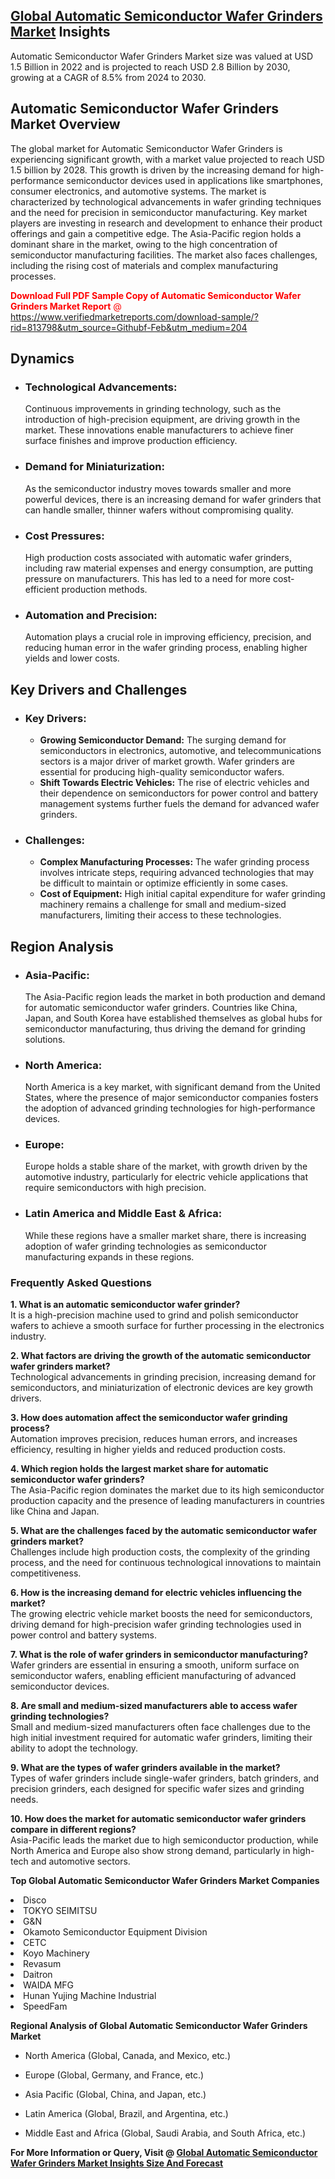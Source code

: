 <h2><a href="https://www.verifiedmarketreports.com/download-sample/?rid=813798&amp;utm_source=Githubf&amp;utm_medium=204" target="_blank">Global Automatic Semiconductor Wafer Grinders Market</a> Insights</h2><p>Automatic Semiconductor Wafer Grinders Market size was valued at USD 1.5 Billion in 2022 and is projected to reach USD 2.8 Billion by 2030, growing at a CAGR of 8.5% from 2024 to 2030.</p><p> <h2>Automatic Semiconductor Wafer Grinders Market Overview</h2> <p>The global market for Automatic Semiconductor Wafer Grinders is experiencing significant growth, with a market value projected to reach USD 1.5 billion by 2028. This growth is driven by the increasing demand for high-performance semiconductor devices used in applications like smartphones, consumer electronics, and automotive systems. The market is characterized by technological advancements in wafer grinding techniques and the need for precision in semiconductor manufacturing. Key market players are investing in research and development to enhance their product offerings and gain a competitive edge. The Asia-Pacific region holds a dominant share in the market, owing to the high concentration of semiconductor manufacturing facilities. The market also faces challenges, including the rising cost of materials and complex manufacturing processes. <p><p><span class=""><span style="color: #ff0000;"><strong>Download Full PDF Sample Copy of Automatic Semiconductor Wafer Grinders Market Report</strong> @ </span><a href="https://www.verifiedmarketreports.com/download-sample/?rid=813798&amp;utm_source=Githubf-Feb&amp;utm_medium=204" target="_blank">https://www.verifiedmarketreports.com/download-sample/?rid=813798&amp;utm_source=Githubf-Feb&amp;utm_medium=204</a></span></p></p> <h2>Dynamics</h2> <ul> <li><h3>Technological Advancements:</h3> Continuous improvements in grinding technology, such as the introduction of high-precision equipment, are driving growth in the market. These innovations enable manufacturers to achieve finer surface finishes and improve production efficiency.</li> <li><h3>Demand for Miniaturization:</h3> As the semiconductor industry moves towards smaller and more powerful devices, there is an increasing demand for wafer grinders that can handle smaller, thinner wafers without compromising quality.</li> <li><h3>Cost Pressures:</h3> High production costs associated with automatic wafer grinders, including raw material expenses and energy consumption, are putting pressure on manufacturers. This has led to a need for more cost-efficient production methods.</li> <li><h3>Automation and Precision:</h3> Automation plays a crucial role in improving efficiency, precision, and reducing human error in the wafer grinding process, enabling higher yields and lower costs.</li> </ul> <h2>Key Drivers and Challenges</h2> <ul> <li><h3>Key Drivers:</h3> <ul> <li><strong>Growing Semiconductor Demand:</strong> The surging demand for semiconductors in electronics, automotive, and telecommunications sectors is a major driver of market growth. Wafer grinders are essential for producing high-quality semiconductor wafers.</li> <li><strong>Shift Towards Electric Vehicles:</strong> The rise of electric vehicles and their dependence on semiconductors for power control and battery management systems further fuels the demand for advanced wafer grinders.</li> </ul> </li> <li><h3>Challenges:</h3> <ul> <li><strong>Complex Manufacturing Processes:</strong> The wafer grinding process involves intricate steps, requiring advanced technologies that may be difficult to maintain or optimize efficiently in some cases.</li> <li><strong>Cost of Equipment:</strong> High initial capital expenditure for wafer grinding machinery remains a challenge for small and medium-sized manufacturers, limiting their access to these technologies.</li> </ul> </li> </ul> <h2>Region Analysis</h2> <ul> <li><h3>Asia-Pacific:</h3> The Asia-Pacific region leads the market in both production and demand for automatic semiconductor wafer grinders. Countries like China, Japan, and South Korea have established themselves as global hubs for semiconductor manufacturing, thus driving the demand for grinding solutions.</li> <li><h3>North America:</h3> North America is a key market, with significant demand from the United States, where the presence of major semiconductor companies fosters the adoption of advanced grinding technologies for high-performance devices.</li> <li><h3>Europe:</h3> Europe holds a stable share of the market, with growth driven by the automotive industry, particularly for electric vehicle applications that require semiconductors with high precision.</li> <li><h3>Latin America and Middle East & Africa:</h3> While these regions have a smaller market share, there is increasing adoption of wafer grinding technologies as semiconductor manufacturing expands in these regions.</li> </ul> <h3>Frequently Asked Questions</h3> <p><strong>1. What is an automatic semiconductor wafer grinder?</strong><br>It is a high-precision machine used to grind and polish semiconductor wafers to achieve a smooth surface for further processing in the electronics industry.</p> <p><strong>2. What factors are driving the growth of the automatic semiconductor wafer grinders market?</strong><br>Technological advancements in grinding precision, increasing demand for semiconductors, and miniaturization of electronic devices are key growth drivers.</p> <p><strong>3. How does automation affect the semiconductor wafer grinding process?</strong><br>Automation improves precision, reduces human errors, and increases efficiency, resulting in higher yields and reduced production costs.</p> <p><strong>4. Which region holds the largest market share for automatic semiconductor wafer grinders?</strong><br>The Asia-Pacific region dominates the market due to its high semiconductor production capacity and the presence of leading manufacturers in countries like China and Japan.</p> <p><strong>5. What are the challenges faced by the automatic semiconductor wafer grinders market?</strong><br>Challenges include high production costs, the complexity of the grinding process, and the need for continuous technological innovations to maintain competitiveness.</p> <p><strong>6. How is the increasing demand for electric vehicles influencing the market?</strong><br>The growing electric vehicle market boosts the need for semiconductors, driving demand for high-precision wafer grinding technologies used in power control and battery systems.</p> <p><strong>7. What is the role of wafer grinders in semiconductor manufacturing?</strong><br>Wafer grinders are essential in ensuring a smooth, uniform surface on semiconductor wafers, enabling efficient manufacturing of advanced semiconductor devices.</p> <p><strong>8. Are small and medium-sized manufacturers able to access wafer grinding technologies?</strong><br>Small and medium-sized manufacturers often face challenges due to the high initial investment required for automatic wafer grinders, limiting their ability to adopt the technology.</p> <p><strong>9. What are the types of wafer grinders available in the market?</strong><br>Types of wafer grinders include single-wafer grinders, batch grinders, and precision grinders, each designed for specific wafer sizes and grinding needs.</p> <p><strong>10. How does the market for automatic semiconductor wafer grinders compare in different regions?</strong><br>Asia-Pacific leads the market due to high semiconductor production, while North America and Europe also show strong demand, particularly in high-tech and automotive sectors.</p> </p><p><strong>Top Global Automatic Semiconductor Wafer Grinders Market Companies</strong></p><div data-test-id=""><p><li>Disco</li><li> TOKYO SEIMITSU</li><li> G&N</li><li> Okamoto Semiconductor Equipment Division</li><li> CETC</li><li> Koyo Machinery</li><li> Revasum</li><li> Daitron</li><li> WAIDA MFG</li><li> Hunan Yujing Machine Industrial</li><li> SpeedFam</li></p><div><strong>Regional Analysis of&nbsp;Global Automatic Semiconductor Wafer Grinders Market</strong></div><ul><li dir="ltr"><p dir="ltr">North America&nbsp;(Global, Canada, and Mexico, etc.)</p></li><li dir="ltr"><p dir="ltr">Europe (Global, Germany, and France, etc.)</p></li><li dir="ltr"><p dir="ltr">Asia Pacific&nbsp;(Global, China, and Japan, etc.)</p></li><li dir="ltr"><p dir="ltr">Latin America&nbsp;(Global, Brazil, and Argentina, etc.)</p></li><li dir="ltr">Middle East and Africa&nbsp;(Global, Saudi Arabia, and South Africa, etc.)</li></ul><p><strong>For More Information or Query, Visit @&nbsp;</strong><strong><a href="https://www.verifiedmarketreports.com/product/automatic-semiconductor-wafer-grinders-market/?utm_source=Githubf&amp;utm_medium=204" target="_blank">Global Automatic Semiconductor Wafer Grinders Market Insights Size And Forecast</a></strong></p></div>
